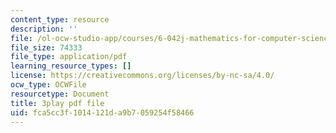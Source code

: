 ```yaml
---
content_type: resource
description: ''
file: /ol-ocw-studio-app/courses/6-042j-mathematics-for-computer-science-fall-2010/fca5cc3f1014121da9b7059254f58466_bTyxpoi2dmM.pdf
file_size: 74333
file_type: application/pdf
learning_resource_types: []
license: https://creativecommons.org/licenses/by-nc-sa/4.0/
ocw_type: OCWFile
resourcetype: Document
title: 3play pdf file
uid: fca5cc3f-1014-121d-a9b7-059254f58466
---
```

